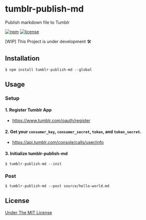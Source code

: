 tumblr-publish-md
===

Publish markdown file to Tumblr

[![npm](https://img.shields.io/npm/v/tumblr-publish-md.svg?style=flat-square)](https://github.com/isoden/tumblr-publish-md)
[![license](https://img.shields.io/github/license/isoden/tumblr-publish-md.svg?style=flat-square)](https://github.com/isoden/tumblr-publish-md)

[WIP]
This Project is under development :hammer_and_wrench:

## Installation

```console
$ npm install tumblr-publish-md --global
```

## Usage

### Setup

#### 1. Register Tumblr App

- https://www.tumblr.com/oauth/register

#### 2. Get your `consumer_key`, `consumer_secret`, `token`, and `token_secret`.

- https://api.tumblr.com/console/calls/user/info

#### 3. Initialize tumblr-publish-md

```console
$ tumblr-publish-md --init
```

### Post

```console
$ tumblr-publish-md --post source/hello-world.md
```

## License

[Under The MIT License](https://isoden.mit-license.org/2017)
